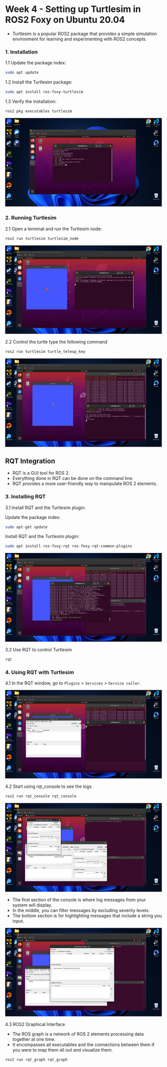 # Week 4 - Setting up Turtlesim in ROS2 Foxy on Ubuntu 20.04

- Turtlesim is a popular ROS2 package that provides a simple simulation environment for learning and experimenting with ROS2 concepts.

### 1. Installation

1.1 Update the package index:

```bash
sudo apt update
```

1.2 Install the Turtlesim package:

```bash
sudo apt install ros-foxy-turtlesim
```

1.3 Verify the installation:

```bash
ros2 pkg executables turtlesim
```

![alt text](../public/images/w4-turtlesim-rqt/1.png)

### 2. Running Turtlesim

2.1 Open a terminal and run the Turtlesim node:

```bash
ros2 run turtlesim turtlesim_node
```

![alt text](../public/images/w4-turtlesim-rqt/2.png)

2.2 Control the turtle type the following command

```bash
ros2 run turtlesim turtle_teleop_key
```

![alt text](../public/images/w4-turtlesim-rqt/3.png)

## RQT Integration
- RQT is a GUI tool for ROS 2.
- Everything done in RQT can be done on the command line.
- RQT provides a more user-friendly way to manipulate ROS 2
elements.

### 3. Installing RQT

3.1 Install RQT and the Turtlesim plugin:

Update the package index:

```bash
sudo apt-get update
```

Install RQT and the Turtlesim plugin:

```bash
sudo apt install ros-foxy-rqt ros-foxy-rqt-common-plugins
```

![alt text](../public/images/w4-turtlesim-rqt/4.png)

3.2 Use RQT to control Turtlesim

```bash
rqt
```

### 4. Using RQT with Turtlesim

4.1 In the RQT window, go to `Plugins` > `Services` > `Service caller`.

![alt text](../public/images/w4-turtlesim-rqt/5.png)

4.2 Start using rqt_console to see the logs

```bash
ros2 run rqt_console rqt_console
```

![alt text](../public/images/w4-turtlesim-rqt/6.png)

- The first section of the console is where log messages from your system will display.
- In the middle, you can filter messages by excluding severity levels.
- The bottom section is for highlighting messages that include a string you input.

![alt text](../public/images/w4-turtlesim-rqt/7.png)

4.3 ROS2 Graphical Interface

- The ROS graph is a network of ROS 2 elements processing data together at one time.
- It encompasses all executables and the connections between them if you were to map them all out and visualize them.

```bash
ros2 run rqt_graph rqt_graph
```
